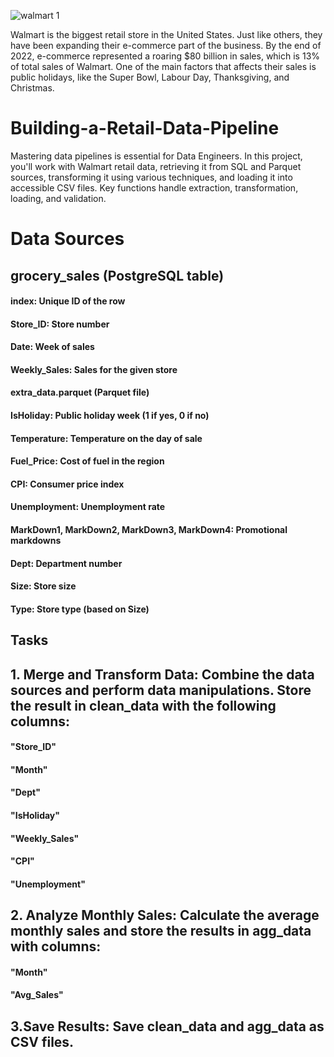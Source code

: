 
![walmart 1](https://github.com/AYOUB09S/Building-a-Retail-Data-Pipeline/assets/78933570/d31be4e9-fa0c-49d3-94c5-74e1fd5d5188)

Walmart is the biggest retail store in the United States. Just like others, they have been expanding their e-commerce part of the business. By the end of 2022, e-commerce represented a roaring $80 billion in sales, which is 13% of total sales of Walmart. One of the main factors that affects their sales is public holidays, like the Super Bowl, Labour Day, Thanksgiving, and Christmas.
# Building-a-Retail-Data-Pipeline
Mastering data pipelines is essential for Data Engineers. In this project, you'll work with Walmart retail data, retrieving it from SQL and Parquet sources, transforming it using various techniques, and loading it into accessible CSV files. Key functions handle extraction, transformation, loading, and validation.

# Data Sources
## grocery_sales (PostgreSQL table)
#### **index: Unique ID of the row**
#### **Store_ID: Store number**
#### **Date: Week of sales**
#### **Weekly_Sales: Sales for the given store**
#### extra_data.parquet (Parquet file)
#### **IsHoliday: Public holiday week (1 if yes, 0 if no)**
#### **Temperature: Temperature on the day of sale**
#### **Fuel_Price: Cost of fuel in the region**
#### **CPI: Consumer price index**
#### **Unemployment: Unemployment rate**
#### **MarkDown1, MarkDown2, MarkDown3, MarkDown4: Promotional markdowns**
#### **Dept: Department number**
#### **Size: Store size**
#### **Type: Store type (based on Size)**
## Tasks
## 1. Merge and Transform Data: Combine the data sources and perform data manipulations. Store the result in clean_data with the following columns:

#### **"Store_ID"**
#### **"Month"**
#### **"Dept"**
#### **"IsHoliday"**
#### **"Weekly_Sales"**
#### **"CPI"**
#### **"Unemployment"**
## 2. Analyze Monthly Sales: Calculate the average monthly sales and store the results in agg_data with columns:

#### **"Month"**
#### **"Avg_Sales"**
## 3.Save Results: Save clean_data and agg_data as CSV files.
